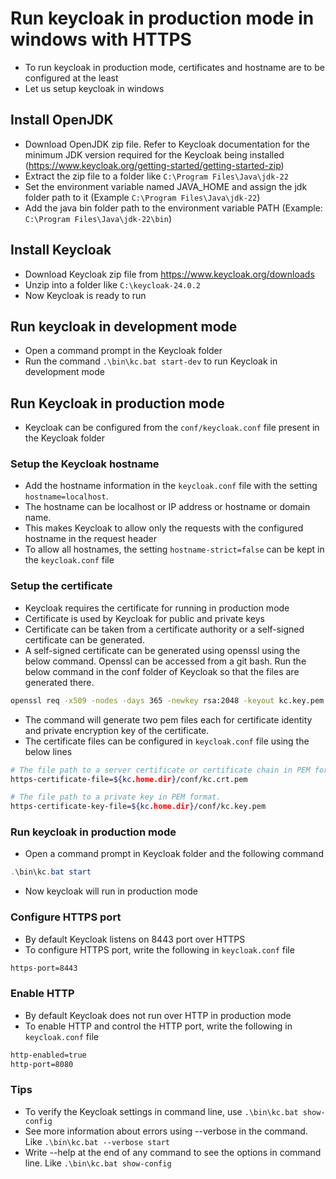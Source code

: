 # Run keycloak in production mode in windows with HTTPS

* To run keycloak in production mode, certificates and hostname are to be configured at the least
* Let us setup keycloak in windows

## Install OpenJDK
* Download OpenJDK zip file. Refer to Keycloak documentation for the minimum JDK version required for the Keycloak being installed (https://www.keycloak.org/getting-started/getting-started-zip)
* Extract the zip file to a folder like `C:\Program Files\Java\jdk-22`
* Set the environment variable named JAVA_HOME and assign the jdk folder path to it (Example  `C:\Program Files\Java\jdk-22`)
* Add the java bin folder path to the environment variable PATH (Example: `C:\Program Files\Java\jdk-22\bin`)


## Install Keycloak
* Download Keycloak zip file from https://www.keycloak.org/downloads
* Unzip into a folder like `C:\keycloak-24.0.2`
* Now Keycloak is ready to run

## Run keycloak in development mode
* Open a command prompt in the Keycloak folder
* Run the command `.\bin\kc.bat start-dev` to run Keycloak in development mode

## Run Keycloak in production mode
* Keycloak can be configured from the `conf/keycloak.conf` file present in the Keycloak folder

### Setup the Keycloak hostname
* Add the hostname information in the `keycloak.conf` file with the setting `hostname=localhost`. 
* The hostname can be localhost or IP address or hostname or domain name.
* This makes Keycloak to allow only the requests with the configured hostname in the request header
* To allow all hostnames, the setting `hostname-strict=false` can be kept in the `keycloak.conf` file

### Setup the certificate
*  Keycloak requires the certificate for running in production mode
* Certificate is used by Keycloak for public and private keys
* Certificate can be taken from a certificate authority or a self-signed certificate can be generated. 
* A self-signed certificate can be generated using openssl using the below command. Openssl can be accessed from a git bash. Run the below command in the conf folder of Keycloak so that the files are generated there. 
```bash
openssl req -x509 -nodes -days 365 -newkey rsa:2048 -keyout kc.key.pem -out kc.crt.pem
```
* The command will generate two pem files each for certificate identity and private encryption key of the certificate. 
* The certificate files can be configured in `keycloak.conf` file using the below lines

```bash
# The file path to a server certificate or certificate chain in PEM format.
https-certificate-file=${kc.home.dir}/conf/kc.crt.pem

# The file path to a private key in PEM format.
https-certificate-key-file=${kc.home.dir}/conf/kc.key.pem
```

### Run keycloak in production mode
* Open a command prompt in Keycloak folder and the following command
```powershell
.\bin\kc.bat start
```
* Now keycloak will run in production mode

### Configure HTTPS port
* By default Keycloak listens on 8443 port over HTTPS
* To configure HTTPS port, write the following in `keycloak.conf` file
```bash
https-port=8443
```

### Enable HTTP
* By default Keycloak does not run over HTTP in production mode
* To enable HTTP and control the HTTP port, write the following in `keycloak.conf` file
```bash
http-enabled=true
http-port=8080
```

### Tips
* To verify the Keycloak settings in command line, use `.\bin\kc.bat show-config`
* See more information about errors using --verbose in the command. Like `.\bin\kc.bat --verbose start` 
* Write --help at the end of any command to see the options in command line. Like `.\bin\kc.bat show-config`
<!--stackedit_data:
eyJoaXN0b3J5IjpbMjExODEwNDkyNCw0MTAwMjA0MzksLTE5Nj
Q2MTk4OTAsMzI1OTcwMDE0LC0xODkxOTI0NzUwLDcwOTE3MjI4
XX0=
-->